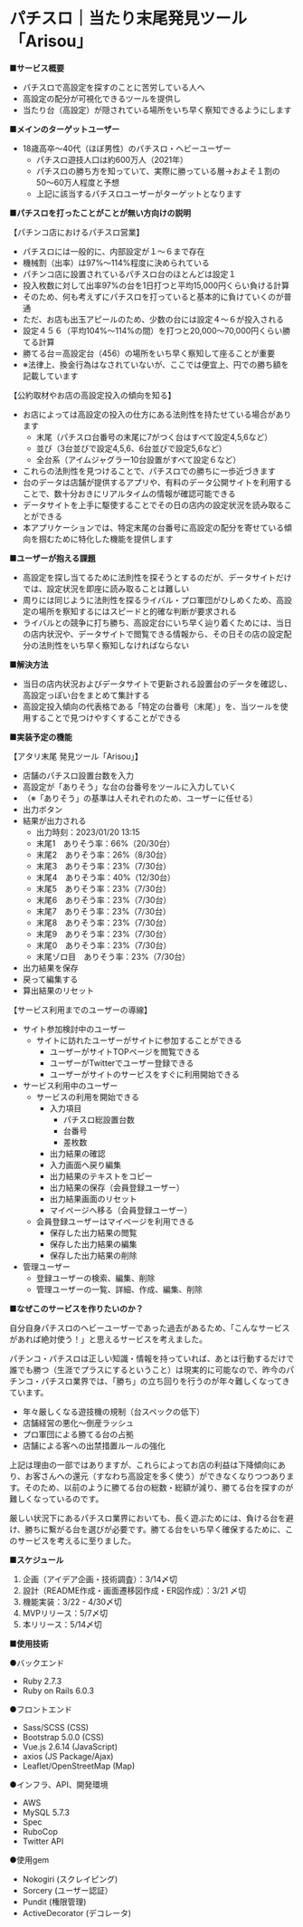 # パチスロ｜当たり末尾発見ツール「Arisou」


**■サービス概要**
* パチスロで高設定を探すのことに苦労している人へ
* 高設定の配分が可視化できるツールを提供し
* 当たり台（高設定）が隠されている場所をいち早く察知できるようにします


**■メインのターゲットユーザー**
* 18歳高卒〜40代（ほぼ男性）のパチスロ・ヘビーユーザー
    * パチスロ遊技人口は約600万人（2021年）
    * パチスロの勝ち方を知っていて、実際に勝っている層→およそ１割の50〜60万人程度と予想
    * 上記に該当するパチスロユーザーがターゲットとなります


**■パチスロを打ったことがことが無い方向けの説明**

【パチンコ店におけるパチスロ営業】
* パチスロには一般的に、内部設定が１〜６まで存在
* 機械割（出率）は97%〜114%程度に決められている
* パチンコ店に設置されているパチスロ台のほとんどは設定１
* 投入枚数に対して出率97%の台を1日打つと平均15,000円くらい負ける計算
* そのため、何も考えずにパチスロを打っていると基本的に負けていくのが普通
* ただ、お店も出玉アピールのため、少数の台には設定４〜６が投入される
* 設定４５６（平均104%〜114%の間）を打つと20,000〜70,000円くらい勝てる計算
* 勝てる台＝高設定台（456）の場所をいち早く察知して座ることが重要
* ※法律上、換金行為はなされていないが、ここでは便宜上、円での勝ち額を記載しています

【公約取材やお店の高設定投入の傾向を知る】
* お店によっては高設定の投入の仕方にある法則性を持たせている場合があります
    * 末尾（パチスロ台番号の末尾に7がつく台はすべて設定4,5,6など）
    * 並び（3台並びで設定4,5,6、6台並びで設定5,6など）
    * 全台系（アイムジャグラー10台設置がすべて設定６など）
* これらの法則性を見つけることで、パチスロでの勝ちに一歩近づきます
* 台のデータは店舗が提供するアプリや、有料のデータ公開サイトを利用することで、数十分おきにリアルタイムの情報が確認可能できる
* データサイトを上手に駆使することでその日の店内の設定状況を読み取ることができる
* 本アプリケーションでは、特定末尾の台番号に高設定の配分を寄せている傾向を掴むために特化した機能を提供します


**■ユーザーが抱える課題**

* 高設定を探し当てるために法則性を探そうとするのだが、データサイトだけでは、設定状況を即座に読み取ることは難しい
* 周りには同じように法則性を探るライバル・プロ軍団がひしめくため、高設定の場所を察知するにはスピードと的確な判断が要求される
* ライバルとの競争に打ち勝ち、高設定台にいち早く辿り着くためには、当日の店内状況や、データサイトで閲覧できる情報から、その日その店の設定配分の法則性をいち早く察知しなければならない


**■解決方法**

* 当日の店内状況およびデータサイトで更新される設置台のデータを確認し、高設定っぽい台をまとめて集計する
* 高設定投入傾向の代表格である「特定の台番号（末尾）」を、当ツールを使用することで見つけやすくすることができる


**■実装予定の機能**

【アタリ末尾 発見ツール「Arisou」】
* 店舗のパチスロ設置台数を入力
* 高設定が「ありそう」な台の台番号をツールに入力していく
* （※「ありそう」の基準は人それぞれのため、ユーザーに任せる）
* 出力ボタン
* 結果が出力される
    * 出力時刻：2023/01/20 13:15
    * 末尾1　ありそう率：66%（20/30台）
    * 末尾2　ありそう率：26%（8/30台）
    * 末尾3　ありそう率：23%（7/30台）
    * 末尾4　ありそう率：40%（12/30台）
    * 末尾5　ありそう率：23%（7/30台）
    * 末尾6　ありそう率：23%（7/30台）
    * 末尾7　ありそう率：23%（7/30台）
    * 末尾8　ありそう率：23%（7/30台）
    * 末尾9　ありそう率：23%（7/30台）
    * 末尾0　ありそう率：23%（7/30台）
    * 末尾ゾロ目　ありそう率：23%（7/30台）
* 出力結果を保存
* 戻って編集する
* 算出結果のリセット


【サービス利用までのユーザーの導線】
* サイト参加検討中のユーザー
    * サイトに訪れたユーザーがサイトに参加することができる
        * ユーザーがサイトTOPページを閲覧できる
        * ユーザーがTwitterでユーザー登録できる
        * ユーザーがサイトのサービスをすぐに利用開始できる
* サービス利用中のユーザー
    * サービスの利用を開始できる
        * 入力項目
            * パチスロ総設置台数
            * 台番号
            * 差枚数
        * 出力結果の確認
        * 入力画面へ戻り編集
        * 出力結果のテキストをコピー
        * 出力結果の保存（会員登録ユーザー）
        * 出力結果画面のリセット
        * マイページへ移る（会員登録ユーザー）
    * 会員登録ユーザーはマイページを利用できる
        * 保存した出力結果の閲覧
        * 保存した出力結果の編集
        * 保存した出力結果の削除
* 管理ユーザー
    * 登録ユーザーの検索、編集、削除
    * 管理ユーザーの一覧、詳細、作成、編集、削除



**■なぜこのサービスを作りたいのか？**

自分自身パチスロのヘビーユーザーであった過去があるため、「こんなサービスがあれば絶対使う！」と思えるサービスを考えました。

パチンコ・パチスロは正しい知識・情報を持っていれば、あとは行動するだけで誰でも勝つ（生涯でプラスにするということ）は現実的に可能なので、昨今のパチンコ・パチスロ業界では、「勝ち」の立ち回りを行うのが年々難しくなってきています。

* 年々厳しくなる遊技機の規制（台スペックの低下）
* 店舗経営の悪化〜倒産ラッシュ
* プロ軍団による勝てる台の占拠
* 店舗による客への出禁措置ルールの強化

上記は理由の一部ではありますが、これらによってお店の利益は下降傾向にあり、お客さんへの還元（すなわち高設定を多く使う）ができなくなりつつあります。そのため、以前のように勝てる台の総数・総額が減り、勝てる台を探すのが難しくなっているのです。

厳しい状況下にあるパチスロ業界においても、長く遊ぶためには、負ける台を避け、勝ちに繋がる台を選びが必要です。勝てる台をいち早く確保するために、このサービスを考えるに至りました。


**■スケジュール**

1. 企画（アイデア企画・技術調査）：3/14〆切 　
2. 設計（README作成・画面遷移図作成・ER図作成）：3/21 〆切
3. 機能実装：3/22 - 4/30〆切
4. MVPリリース：5/7〆切
5. 本リリース：5/14〆切


**■使用技術**

●バックエンド
- Ruby 2.7.3
- Ruby on Rails 6.0.3

●フロントエンド
- Sass/SCSS (CSS)
- Bootstrap 5.0.0 (CSS)
- Vue.js 2.6.14 (JavaScript)
- axios (JS Package/Ajax)
- Leaflet/OpenStreetMap (Map)

●インフラ、API、開発環境
- AWS
- MySQL 5.7.3
- Spec
- RuboCop
- Twitter API

●使用gem
- Nokogiri (スクレイピング)
- Sorcery (ユーザー認証）
- Pundit (権限管理)
- ActiveDecorator (デコレータ)
